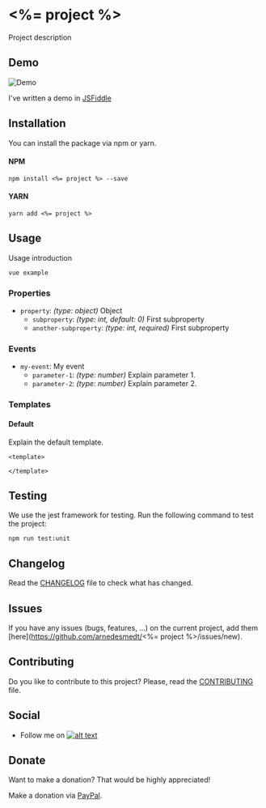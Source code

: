 # <%= project %>

Project description

## Demo

![Demo]()

I've written a demo in [JSFiddle](https://jsfiddle.net/arnedesmedt/)

## Installation

You can install the package via npm or yarn.

#### NPM

```npm install <%= project %> --save```

#### YARN

```yarn add <%= project %>```

## Usage

Usage introduction

```vue
vue example
```

### Properties

- `property`: *(type: object)* Object
    - `subproperty`: *(type: int, default: 0)* First subproperty
    - `another-subproperty`: *(type: int, required)* First subproperty

### Events

- `my-event`: My event
    - `parameter-1`: *(type: number)* Explain parameter 1.
    - `parameter-2`: *(type: number)* Explain parameter 2.

### Templates

#### Default

Explain the default template.

```vue
<template>
    
</template>
```

## Testing

We use the jest framework for testing. Run the following command to test the project:

```
npm run test:unit
```

## Changelog

Read the [CHANGELOG](CHANGELOG.md) file to check what has changed.

## Issues

If you have any issues (bugs, features, ...) on the current project, add them [here](https://github.com/arnedesmedt/<%= project %>/issues/new).

## Contributing

Do you like to contribute to this project? Please, read the [CONTRIBUTING](CONTRIBUTING.md) file.

## Social

[1]: http://www.twitter.com/arnesmedt
[1.1]: http://i.imgur.com/wWzX9uB.png (@ArneSmedt)
 - Follow me on [![alt text][1.1]][1]
 
## Donate

Want to make a donation? 
That would be highly appreciated!

Make a donation via [PayPal](https://www.paypal.me/arnedesmedt).
